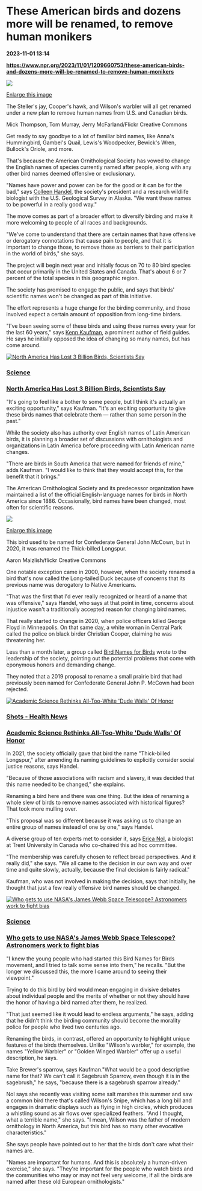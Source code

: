 # These American birds and dozens more will be renamed, to remove human monikers

**2023-11-01 13:14**

**https://www.npr.org/2023/11/01/1209660753/these-american-birds-and-dozens-more-will-be-renamed-to-remove-human-monikers**

 ![](https://media.npr.org/assets/img/2023/10/31/avian-triptych_custom-f44d4d2d9a8479eb02cf2eaab9f038aefacb551f-s1100-c50.jpg) 

[Enlarge this image](https://media.npr.org/assets/img/2023/10/31/avian-triptych_custom-f44d4d2d9a8479eb02cf2eaab9f038aefacb551f-s1200.jpg)

The Steller's jay, Cooper's hawk, and Wilson's warbler will all get renamed under a new plan to remove human names from U.S. and Canadian birds.

Mick Thompson, Tom Murray, Jerry McFarland/Flickr Creative Commons

Get ready to say goodbye to a lot of familiar bird names, like Anna's Hummingbird, Gambel's Quail, Lewis's Woodpecker, Bewick's Wren, Bullock's Oriole, and more.

That's because the American Ornithological Society has vowed to change the English names of species currently named after people, along with any other bird names deemed offensive or exclusionary.

"Names have power and power can be for the good or it can be for the bad," says [Colleen Handel](https://www.usgs.gov/staff-profiles/colleen-handel), the society's president and a research wildlife biologist with the U.S. Geological Survey in Alaska. "We want these names to be powerful in a really good way."

The move comes as part of a broader effort to diversify birding and make it more welcoming to people of all races and backgrounds.

"We've come to understand that there are certain names that have offensive or derogatory connotations that cause pain to people, and that it is important to change those, to remove those as barriers to their participation in the world of birds," she says.

The project will begin next year and initially focus on 70 to 80 bird species that occur primarily in the United States and Canada. That's about 6 or 7 percent of the total species in this geographic region.

The society has promised to engage the public, and says that birds' scientific names won't be changed as part of this initiative.

The effort represents a huge change for the birding community, and those involved expect a certain amount of opposition from long-time birders.

"I've been seeing some of these birds and using these names every year for the last 60 years," says [Kenn Kaufman](http://www.kaufmanfieldguides.com/about-kenn.html), a prominent author of field guides. He says he initially opposed the idea of changing so many names, but has come around.

[![North America Has Lost 3 Billion Birds, Scientists Say](https://media.npr.org/assets/img/2019/09/19/bird_collage-4_sq-af65c870a63225f0a656c8d6f8f3530d7e7b57c8-s100-c15.jpg)](https://www.npr.org/2019/09/19/762090471/north-america-has-lost-3-billion-birds-scientists-say)

### [Science](https://www.npr.org/sections/science/)

### [North America Has Lost 3 Billion Birds, Scientists Say](https://www.npr.org/2019/09/19/762090471/north-america-has-lost-3-billion-birds-scientists-say)

"It's going to feel like a bother to some people, but I think it's actually an exciting opportunity," says Kaufman. "It's an exciting opportunity to give these birds names that celebrate them — rather than some person in the past."

While the society also has authority over English names of Latin American birds, it is planning a broader set of discussions with ornithologists and organizations in Latin America before proceeding with Latin American name changes.

"There are birds in South America that were named for friends of mine," adds Kaufman. "I would like to think that they would accept this, for the benefit that it brings."

The American Ornithological Society and its predecessor organization have maintained a list of the official English-language names for birds in North America since 1886. Occasionally, bird names have been changed, most often for scientific reasons.

 ![](https://media.npr.org/assets/img/2023/10/31/37594323762_405e06a1ae_h_custom-6ed6a9bf7c54b5327c1165bd4982e34db1a83b78-s1100-c50.jpg) 

[Enlarge this image](https://media.npr.org/assets/img/2023/10/31/37594323762_405e06a1ae_h_custom-6ed6a9bf7c54b5327c1165bd4982e34db1a83b78-s1200.jpg)

This bird used to be named for Confederate General John McCown, but in 2020, it was renamed the Thick-billed Longspur.

Aaron Maizlish/flickr Creative Commons

One notable exception came in 2000, however, when the society renamed a bird that's now called the Long-tailed Duck because of concerns that its previous name was derogatory to Native Americans.

"That was the first that I'd ever really recognized or heard of a name that was offensive," says Handel, who says at that point in time, concerns about injustice wasn't a traditionally accepted reason for changing bird names.

That really started to change in 2020, when police officers killed George Floyd in Minneapolis. On that same day, a white woman in Central Park called the police on black birder Christian Cooper, claiming he was threatening her.

Less than a month later, a group called [Bird Names for Birds](https://birdnamesforbirds.wordpress.com/) wrote to the leadership of the society, pointing out the potential problems that come with eponymous honors and demanding change.

They noted that a 2019 proposal to rename a small prairie bird that had previously been named for Confederate General John P. McCown had been rejected.

[![Academic Science Rethinks All-Too-White 'Dude Walls' Of Honor ](https://media.npr.org/assets/img/2019/08/09/gettyimages-974389656_sq-66b61900d2d80e47ecbdb9c6e29bbcaab21bd49f-s100-c15.jpg)](https://www.npr.org/sections/health-shots/2019/08/25/749886989/academic-science-rethinks-all-too-white-dude-walls-of-honor)

### [Shots - Health News](https://www.npr.org/sections/health-shots/)

### [Academic Science Rethinks All-Too-White 'Dude Walls' Of Honor](https://www.npr.org/sections/health-shots/2019/08/25/749886989/academic-science-rethinks-all-too-white-dude-walls-of-honor)

In 2021, the society officially gave that bird the name "Thick-billed Longspur," after amending its naming guidelines to explicitly consider social justice reasons, says Handel.

"Because of those associations with racism and slavery, it was decided that this name needed to be changed," she explains.

Renaming a bird here and there was one thing. But the idea of renaming a whole slew of birds to remove names associated with historical figures? That took more mulling over.

"This proposal was so different because it was asking us to change an entire group of names instead of one by one," says Handel.

A diverse group of ten experts met to consider it, says [Erica Nol](https://www.trentu.ca/biology/faculty-research/faculty/erica-nol), a biologist at Trent University in Canada who co-chaired this ad hoc committee.

"The membership was carefully chosen to reflect broad perspectives. And it really did," she says. "We all came to the decision in our own way and over time and quite slowly, actually, because the final decision is fairly radical."

Kaufman, who was not involved in making the decision, says that initially, he thought that just a few really offensive bird names should be changed.

[![Who gets to use NASA's James Webb Space Telescope? Astronomers work to fight bias ](https://media.npr.org/assets/img/2022/01/10/8544725647_d00fc394c0_5k_sq-d6389be57cc3c4bbfb6ba2f8864f1f7d34ec50ed-s100-c15.jpg)](https://www.npr.org/2022/01/11/1071752559/who-gets-to-use-nasas-james-webb-space-telescope-astronomers-work-to-fight-bias)

### [Science](https://www.npr.org/sections/science/)

### [Who gets to use NASA's James Webb Space Telescope? Astronomers work to fight bias](https://www.npr.org/2022/01/11/1071752559/who-gets-to-use-nasas-james-webb-space-telescope-astronomers-work-to-fight-bias)

"I knew the young people who had started this Bird Names for Birds movement, and I tried to talk some sense into them," he recalls. "But the longer we discussed this, the more I came around to seeing their viewpoint."

Trying to do this bird by bird would mean engaging in divisive debates about individual people and the merits of whether or not they should have the honor of having a bird named after them, he realized.

"That just seemed like it would lead to endless arguments," he says, adding that he didn't think the birding community should become the morality police for people who lived two centuries ago.

Renaming the birds, in contrast, offered an opportunity to highlight unique features of the birds themselves. Unlike "Wilson's warbler," for example, the names "Yellow Warbler" or "Golden Winged Warbler" offer up a useful description, he says.

Take Brewer's sparrow, says Kaufman."What would be a good descriptive name for that? We can't call it Sagebrush Sparrow, even though it is in the sagebrush," he says, "because there is a sagebrush sparrow already."

Nol says she recently was visiting some salt marshes this summer and saw a common bird there that's called Wilson's Snipe, which has a long bill and engages in dramatic displays such as flying in high circles, which produces a whistling sound as air flows over specialized feathers. "And I thought, what a terrible name," she says. "I mean, Wilson was the father of modern ornithology in North America, but this bird has so many other evocative characteristics."

She says people have pointed out to her that the birds don't care what their names are.

"Names are important for humans. And this is absolutely a human-driven exercise," she says. "They're important for the people who watch birds and the communities who may or may not feel very welcome, if all the birds are named after these old European ornithologists."